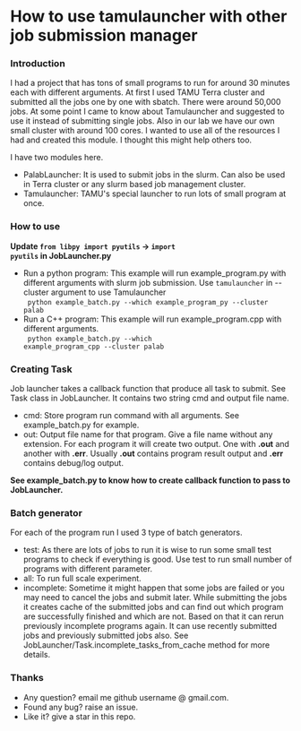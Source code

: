 # How to use tamulauncher with other job submission manager
### Introduction
I had a project that has tons of small programs to run for around 30 minutes each with different
arguments. At first I used TAMU Terra cluster and submitted all the jobs one by one with sbatch.
There were around 50,000 jobs. At some point I came to know about Tamulauncher and suggested to use
it instead of submitting single jobs. Also in our lab we have our own small cluster with around 100 cores.
I wanted to use all of the resources I had and created this module. I thought this might
help others too.

I have two modules here.
* PalabLauncher: It is used to submit jobs in the slurm. Can also be used in Terra cluster or any slurm based 
job management cluster.
* Tamulauncher: TAMU's special launcher to run lots of small program at once.

### How to use
<b>Update <code>from libpy import pyutils</code> -> <code>import pyutils</code> in JobLauncher.py</b>
* Run a python program: This example will run example_program.py with different arguments with slurm job submission. 
Use <code>tamulauncher</code> in --cluster argument to use Tamulauncher<br>
<code> python example_batch.py --which example_program_py --cluster palab </code>
* Run a C++ program: This example will run example_program.cpp with different arguments. <br>
<code> python example_batch.py --which example_program_cpp --cluster palab </code>

### Creating Task
Job launcher takes a callback function that produce all task to submit. See Task class in JobLauncher. It contains
two string cmd and output file name.
* cmd: Store program run command with all arguments. See example_batch.py for example.
* out: Output file name for that program. Give a file name without any extension. For each program it will create
two output. One with <b>.out</b> and another with <b>.err</b>. Usually <b>.out</b> contains program result output and
<b>.err</b> contains debug/log output.

<b>See example_batch.py to know how to create callback function to pass to JobLauncher.</b>

### Batch generator
For each of the program run I used 3 type of batch generators.
* test: As there are lots of jobs to run it is wise to run some small test programs to check if everything is good.
Use test to run small number of programs with different parameter. 
* all: To run full scale experiment.
* incomplete: Sometime it might happen that some jobs are failed or you may need to cancel the jobs and submit later. While
submitting the jobs it creates cache of the submitted jobs and can find out which program are successfully finished and which are not.
Based on that it can rerun previously incomplete programs again. It can use recently submitted jobs and previously submitted jobs also.
See JobLauncher/Task.incomplete_tasks_from_cache method for more details.

### Thanks
* Any question? email me github username @ gmail.com.
* Found any bug? raise an issue.
* Like it? give a star in this repo.